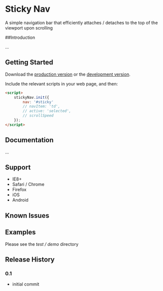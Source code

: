 # Sticky Nav

A simple navigation bar that efficiently attaches / detaches to the top of the viewport upon scrolling

##Introduction

...


## Getting Started
Download the [production version][min] or the [development version][max].

[min]: https://stash.hugeinc.com/projects/BOWER/repos/stickynav/browse/dist/stickynav.min.js?at=b524c3b74362a516cca1d7c3cde1be7e508480e3&raw
[max]: https://github.com/apathetic/stickynav/blob/master/dist/stickynav.js

Include the relevant scripts in your web page, and then:

```html
<script>
	stickyNav.init({
		nav: '#sticky'
		// navItem: 'td',
		// active: 'selected',
		// scrollSpeed
	});
</script>
```

## Documentation

...

## Support
* IE8+
* Safari / Chrome
* Firefox
* iOS
* Android

## Known Issues

## Examples

Please see the _test / demo_ directory

## Release History


### 0.1
* initial commit
